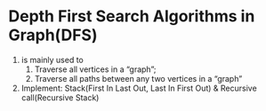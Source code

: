 # Depth First Search Algorithms in Graph(DFS)
1. is mainly used to 
    1. Traverse all vertices in a “graph”;
    2. Traverse all paths between any two vertices in a “graph”
2. Implement: Stack(First In Last Out, Last In First Out) & Recursive call(Recursive Stack)
